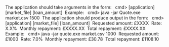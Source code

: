 The application should take arguments in the form:      cmd> [application] [market_file] [loan_amount]  Example:      cmd> java -jar Quote.exe market.csv 1500  The application should produce output in the form:      cmd> [application] [market_file] [loan_amount]     Requested amount: £XXXX     Rate: X.X%     Monthly repayment: £XXXX.XX     Total repayment: £XXXX.XX  Example:  	cmd> java -jar quote.exe market.csv 1000 	Requested amount: £1000 	Rate: 7.0% 	Monthly repayment: £30.78 	Total repayment: £1108.10 